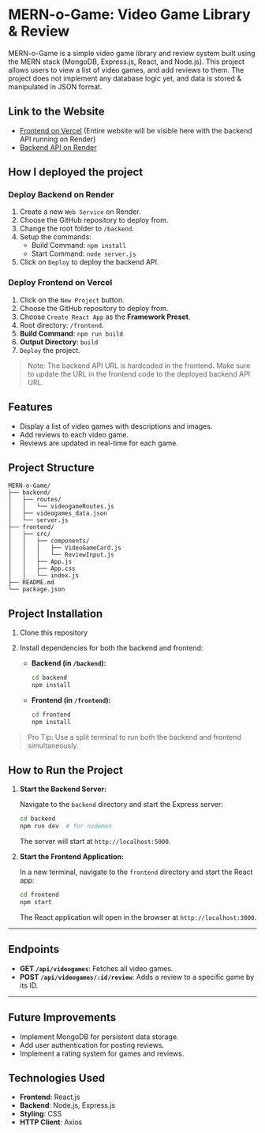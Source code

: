 # MERN-o-Game: Video Game Library & Review

MERN-o-Game is a simple video game library and review system built using the MERN stack (MongoDB, Express.js, React, and Node.js). This project allows users to view a list of video games, and add reviews to them. The project does not implement any database logic yet, and data is stored & manipulated in JSON format.

## Link to the Website

- [Frontend on Vercel](https://mern-o-game-frontend2.vercel.app/) (Entire website will be visible here with the backend API running on Render)
- [Backend API on Render](https://mern-o-game-backend.onrender.com/)

## How I deployed the project

### Deploy Backend on Render

1. Create a new `Web Service` on Render.
2. Choose the GitHub repository to deploy from.
3. Change the root folder to `/backend`.
4. Setup the commands:
   - Build Command: `npm install`
   - Start Command: `node server.js`
5. Click on `Deploy` to deploy the backend API.

### Deploy Frontend on Vercel

1. Click on the `New Project` button.
2. Choose the GitHub repository to deploy from.
3. Choose `Create React App` as the **Framework Preset**.
4. Root directory: `/frontend`.
5. **Build Command**: `npm run build`
6. **Output Directory**: `build`
7. `Deploy` the project.

> Note: The backend API URL is hardcoded in the frontend. Make sure to update the URL in the frontend code to the deployed backend API URL.

## Features

- Display a list of video games with descriptions and images.
- Add reviews to each video game.
- Reviews are updated in real-time for each game.

## Project Structure

```plaintext
MERN-o-Game/
├── backend/
│   ├── routes/
│   │   └── videogameRoutes.js
│   ├── videogames_data.json
│   └── server.js
├── frontend/
│   ├── src/
│   │   ├── components/
│   │   │   ├── VideoGameCard.js
│   │   │   └── ReviewInput.js
│   │   ├── App.js
│   │   ├── App.css
│   │   └── index.js
├── README.md
└── package.json
```

## Project Installation

1. Clone this repository

2. Install dependencies for both the backend and frontend:

   - **Backend (in `/backend`):**

     ```bash
     cd backend
     npm install
     ```

   - **Frontend (in `/frontend`):**

     ```bash
     cd frontend
     npm install
     ```

> Pro Tip: Use a split terminal to run both the backend and frontend simultaneously.

## How to Run the Project

1. **Start the Backend Server:**

   Navigate to the `backend` directory and start the Express server:

   ```bash
   cd backend
   npm run dev  # for nodemon
   ```

   The server will start at `http://localhost:5000`.

2. **Start the Frontend Application:**

   In a new terminal, navigate to the `frontend` directory and start the React app:

   ```bash
   cd frontend
   npm start
   ```

   The React application will open in the browser at `http://localhost:3000`.

---

## Endpoints

- **GET `/api/videogames`**: Fetches all video games.
- **POST `/api/videogames/:id/review`**: Adds a review to a specific game by its ID.

---

## Future Improvements

- Implement MongoDB for persistent data storage.
- Add user authentication for posting reviews.
- Implement a rating system for games and reviews.

## Technologies Used

- **Frontend**: React.js
- **Backend**: Node.js, Express.js
- **Styling**: CSS
- **HTTP Client**: Axios
